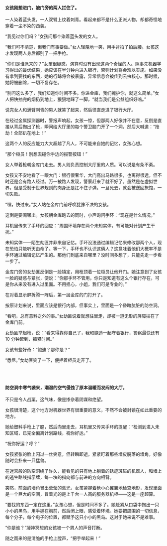 #### 女孩刚想进门，被门旁的两人拦住了。

一人染着蓝头发，一人双臂上纹着刺青。看起来都不是什么正派人物，却都奇怪地穿着一尘不染的西装。

“我见过你们吗？”女孩问那个染着蓝头发的女人。

“我们可不清楚，但我们有事要做。”女人轻蔑地一笑，用手背拍了拍后腰。女孩这才发现两人身后都别了一把手枪。

“你们是谁派来的？”女孩很疑惑，演算时没有出现这两个奇怪的人。照事先机器学习得出的最优结果，她应该在半分钟内进入银行，否则计划将会难以实施。如果没有拿到要找的东西，她的行踪将会被暴露，异常信息会被传到云虫核心。那时候，她将被删除，一切不复存在。

“别问这么多了，我们知道你时间不多。你进金库，我们掩护你，就这么简单。”女人把快抽完的烟扔到地上，狠狠地踩了一脚，“就当我们是公益组织好咯。”

说完女人和满臂刺青的男人就笑了起来，然后径直走进了银行大厅。

在经过金属探测器时，警报声响起，女孩一惊，但那两人好像并不在意，反倒是直接从背后掏出了枪，瞬间给大厅里的每个警卫脑门开了一个洞，然后大喊道：“抢劫！全部趴在地上！”

这两个人的反应能力大大超越了凡人，不可能来自她的记忆，女孩心想。

“那个柜员！别想去碰你手边的报警按钮！”

女人举着枪朝金库门走去。男人则负责控制大厅里的人质。可以说是有条不紊。

女孩又不安地看了一眼大门：银行很奢华，大门高出马路很多，也离得很远，但不时还是会有路人经过。万一被路人发现，警察赶来了就不好了。虽然是在虚拟世界，但是受制于世界规则的肉身还是扛不住子弹。一旦死去，就会被送回旅馆，一切失败。

“嘿，快过来。”女人站在金库门前呼唤犹豫不决的女孩。

这倒是要闹哪出。女孩朝金库跑去的同时，小声询问手环：“现在是什么情况。”

耳机里传来了手环的回应：“周围环境存在两个未知实体，有可能对计划产生干扰。”

未知实体——陌生劫匪并非来自记忆。手环没法通过编辑记忆来修改那两个人，现在恐怕只能听天由命了。等一下，手环也不认识这俩人？这意味着他们大概率不是手环通过编辑记忆产生的。那他们到底来自哪里？没时间多想了，只能先走一步看一步了。

金库门旁的女劫匪反倒是一脸镇定，用枪顶着一位柜员让他开门。她注意到了女孩一脸的疑惑与紧张，便说：“你那手环不管用，你只是知道有这么个银行存在，可是你从来没有进入过里面。不用担心，小姐，我们可是专业的。”

在对着显示屏折腾一阵后，第一层金库的门打开了。

按原计划来说，里面应该是银行内部，但事实上，里面是一个昏暗肮脏的防空洞。

“看吧，总有意料之外的事。”女劫匪说着就想往里走，却被一道无形的屏障拦在了金库门前。

女劫匪举起枪，说：“看来得靠你自己了，我和鲍迪一起守着银行，警察最快还有 10 分钟赶到，抓紧时间。”

女孩有些好奇：“鲍迪？那你是？”

“悉尼。”女劫匪笑了一下，便押着柜员走开了。

<br><br>

#### 防空洞中寒气袭来，潮湿的空气侵蚀了原本温暖而发闷的大厅。

不只是令人战栗，这气味，像是掺杂着阴谋和绝望。

女孩很清楚，这个地方对机器世界有很重要的意义，不然不会被封锁在如此重要的地方。

她给塑料手枪上了膛，然后向里走去，耳机里又传来手环的提醒：“检测到进入未知区域，已完全偏离计划路线，祝你好运。”

“祝你好运？哼？”

女孩紧张的脸上闪过一丝笑意，但转瞬即逝。紧紧盯着那些墙皮脱落的墙角，好像随时会扑来一只猛兽。

在迷宫般的防空洞绕了许久，能看见的只有地上躺着的锈迹斑斑的机器人，和墙上的逃生路线指示牌，每一块的指向都与前进的方向相背。

突然，前面的墙角冒出莹莹的蓝光，女孩紧握着枪小心翼翼地检查地形，发现里面是一个巨大的空间，冒着光的是上千台一人高的服务器机柜——这是一座超算。

“要找的东西一定在这里。”女孩心想，但是时间不多了。她赶紧从口袋中掏出一只小小的黑鸟，用手握在胸前，然后闭上眼，感受着环境。她要把周围的一切信息，每个分子，每个电子的位置，都赋予这只小小的黑鸟。这对于她来说不是难事。

“你是谁？”凝神冥想的女孩被一个男人的声音打断。

随之而来的是清脆的手枪上膛声，“把手举起来！”